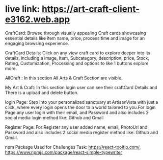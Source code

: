 # live link: https://art-craft-client-e3162.web.app


CraftCard: Browse through visually appealing Craft cards showcasing essential details like item name, price, process time and image for an engaging browsing experience.

CraftCard Details: Click on any view craft card to explore deeper into its details, including a image, Item, Subcategory, description, price, Stock, Rating, Customization, Processing and options to like 1 buttons explore more.

AllCraft : In this section All Arts & Craft Section are visible.

My Art & Craft: In this section login user can see their craftCard Details and There is a upload and delete button.

login Page: Step into your personalized sanctuary at ArtisanVista  with just a click, where every login opens the door to a world tailored to you.For login Page any user login with their email, and Password and also includes 2 social media login method like: Github and Gmail

Register Page: For Register any user added name, email, PhotoUrl and Password and also includes 2 social media register method like: Github and Gmail.

npm Package Used for Challenges Task: https://react-tooltip.com/, https://www.npmjs.com/package/react-simple-typewriter



